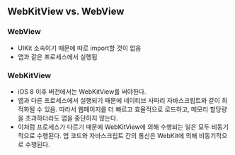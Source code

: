 ## WebKitView vs. WebView

### WebView
- UIKit 소속이기 때문에 따로 import할 것이 없음
- 앱과 같은 프로세스에서 실행됨


### WebKitView
- iOS 8 이후 버전에서는 WebKitView를 써야한다.
- 앱과 다른 프로세스에서 실행되기 때문에 네이티브 사파리 자바스크립트와 같이 최적화될 수 있음. 따라서 웹페이지를 더 빠르고 효율적으로 로드하고, 메모리 할당량을 초과하더라도 앱을 중단하지 않는다.
- 이처럼 프로세스가 다르기 때문에 WebKitView에 의해 수행되는 일은 모두 비동기적으로 수행된다. 앱 코드와 자바스크립트 간의 통신은 WebKit에 의해 비동기적으로 수행된다.
